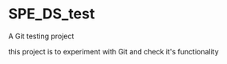 # SPE_DS_test
A Git testing project

this project is to experiment with Git and check it's functionality

